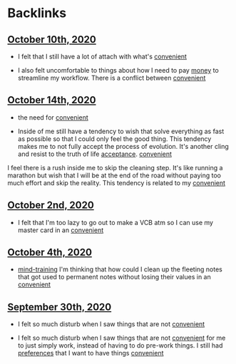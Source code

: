 
# Backlinks
## [October 10th, 2020](<October 10th, 2020.md>)
- I felt that I still have a lot of attach with what's [convenient](<convenient.md>)

- I also felt uncomfortable to things about how I need to pay [money](<money.md>) to streamline my workflow. There is a conflict between [convenient](<convenient.md>)

## [October 14th, 2020](<October 14th, 2020.md>)
- the need for [convenient](<convenient.md>)

- Inside of me still have a tendency to wish that solve everything as fast as possible so that I could only feel the good thing. This tendency makes me to not fully accept the process of evolution. It's another cling and resist to the truth of life [acceptance](<acceptance.md>). [convenient](<convenient.md>)

I feel there is a rush inside me to skip the cleaning step. It's like running a marathon but wish that I will be at the end of the road without paying too much effort and skip the reality. This tendency is related to my [convenient](<convenient.md>)

## [October 2nd, 2020](<October 2nd, 2020.md>)
- I felt that I'm too lazy to go out to make a VCB atm so I can use my master card in an [convenient](<convenient.md>)

## [October 4th, 2020](<October 4th, 2020.md>)
-  [mind-training](<mind-training.md>) I'm thinking that how could I clean up the fleeting notes that got used to permanent notes without losing their values in an [convenient](<convenient.md>)

## [September 30th, 2020](<September 30th, 2020.md>)
- I felt so much disturb when I saw things that are not [convenient](<convenient.md>)

- I felt so much disturb when I saw things that are not [convenient](<convenient.md>) for me to just simply work, instead of having to do pre-work things. I still had [preferences](<preferences.md>) that I want to have things [convenient](<convenient.md>)

